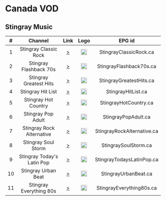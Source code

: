<h1>Canada VOD</h1>

<h2>Stingray Music</h2>

| #   | Channel        | Link  | Logo | EPG id |
|:---:|:--------------:|:-----:|:----:|:------:|
| 1   | Stingray Classic Rock | [>](https://ott-linear-channels.stingray.com/v1/master/734895816ccb1e836f8c1e81f772244d9be0077c/101/master.m3u8) | <img height="20" src="https://music.stingray.com/themes/custom/music/images/Stingray-Music-MetaImage-en.png"/> | StingrayClassicRock.ca |
| 2   | Stingray Flashback 70s | [>](https://ott-linear-channels.stingray.com/v1/master/734895816ccb1e836f8c1e81f772244d9be0077c/115/master.m3u8) | <img height="20" src="https://music.stingray.com/themes/custom/music/images/Stingray-Music-MetaImage-en.png"/> | StingrayFlashback70s.ca |
| 3   | Stingray Greatest Hits| [>](https://ott-linear-channels.stingray.com/v1/master/734895816ccb1e836f8c1e81f772244d9be0077c/155/master.m3u8) | <img height="20" src="https://music.stingray.com/themes/custom/music/images/Stingray-Music-MetaImage-en.png"/> | StingrayGreatestHits.ca |
| 4   | Stingray Hit List | [>](https://ott-linear-channels.stingray.com/v1/master/734895816ccb1e836f8c1e81f772244d9be0077c/107/master.m3u8) | <img height="20" src="https://music.stingray.com/themes/custom/music/images/Stingray-Music-MetaImage-en.png"/> | StingrayHitList.ca |
| 5   | Stingray Hot Country | [>](https://ott-linear-channels.stingray.com/v1/master/734895816ccb1e836f8c1e81f772244d9be0077c/108/master.m3u8) | <img height="20" src="https://music.stingray.com/themes/custom/music/images/Stingray-Music-MetaImage-en.png"/> | StingrayHotCountry.ca |
| 6   | Stingray Pop Adult | [>](https://ott-linear-channels.stingray.com/v1/master/734895816ccb1e836f8c1e81f772244d9be0077c/104/master.m3u8) | <img height="20" src="https://music.stingray.com/themes/custom/music/images/Stingray-Music-MetaImage-en.png"/> | StingrayPopAdult.ca |
| 7   | Stingray Rock Alternative | [>](https://ott-linear-channels.stingray.com/v1/master/734895816ccb1e836f8c1e81f772244d9be0077c/102/master.m3u8) | <img height="20" src="https://music.stingray.com/themes/custom/music/images/Stingray-Music-MetaImage-en.png"/> | StingrayRockAlternative.ca |
| 8   | Stingray Soul Storm | [>](https://ott-linear-channels.stingray.com/v1/master/734895816ccb1e836f8c1e81f772244d9be0077c/134/master.m3u8) | <img height="20" src="https://music.stingray.com/themes/custom/music/images/Stingray-Music-MetaImage-en.png"/> | StingraySoulStorm.ca |
| 9   | Stingray Today's Latin Pop | [>](https://ott-linear-channels.stingray.com/v1/master/734895816ccb1e836f8c1e81f772244d9be0077c/190/master.m3u8) | <img height="20" src="https://music.stingray.com/themes/custom/music/images/Stingray-Music-MetaImage-en.png"/> | StingrayTodaysLatinPop.ca |
| 10  | Stingray Urban Beat | [>](https://ott-linear-channels.stingray.com/v1/master/734895816ccb1e836f8c1e81f772244d9be0077c/133/master.m3u8) | <img height="20" src="https://music.stingray.com/themes/custom/music/images/Stingray-Music-MetaImage-en.png"/> | StingrayUrbanBeat.ca |
| 11  | Stingray Everything 80s | [>](https://ott-linear-channels.stingray.com/v1/master/734895816ccb1e836f8c1e81f772244d9be0077c/128/master.m3u8) | <img height="20" src="https://music.stingray.com/themes/custom/music/images/Stingray-Music-MetaImage-en.png"/> | StingrayEverything80s.ca |
